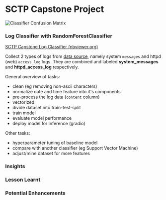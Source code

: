 # SCTP Capstone Project

![Classifier Confusion Matrix](images/confusion_matrix.png)

### Log Classifier with RandomForestClassifier

[SCTP Capstone Log Classifier (nbviewer.org)](https://nbviewer.org/github/fc510/sctp-caps-log-classifier/blob/main/sctp_ml_log_data_RandomForestClassifier.ipynb)


Collect 2 types of logs from [data source](https://log-sharing.dreamhosters.com/), namely system `messages` and httpd (web) `access_log` logs. They are combined and labeled **system_messages** and **httpd_access_log** respectively.

General overview of tasks:
- clean (eg removing non-ascii characters)
- normalize date and time feature into it's components
- pre-process the log data (`content` column)
- vectorized
- divide dataset into train-test-split
- train model
- evaluate model performance
- deploy model for inference (gradio)

Other tasks:
- hyperparameter tuning of baseline model
- compare with another classifier (eg Support Vector Machine)
- adjust/mine dataset for more features

### Insights

### Lesson Learnt

### Potential Enhancements
